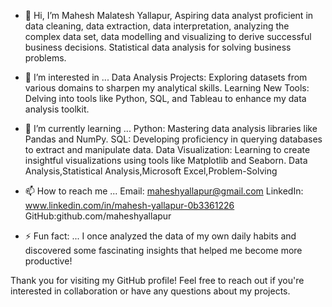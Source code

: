 - 👋 Hi, I’m Mahesh Malatesh Yallapur,
     Aspiring data analyst proficient in data cleaning, data extraction, data interpretation, analyzing the complex data set,
     data modelling and visualizing to derive successful business decisions. Statistical data analysis for solving business problems.
  
- 👀 I’m interested in ...
      Data Analysis Projects: Exploring datasets from various domains to sharpen my analytical skills.
      Learning New Tools: Delving into tools like Python, SQL, and Tableau to enhance my data analysis toolkit.
  
- 🌱 I’m currently learning ...
      Python: Mastering data analysis libraries like Pandas and NumPy.
      SQL: Developing proficiency in querying databases to extract and manipulate data.
      Data Visualization: Learning to create insightful visualizations using tools like Matplotlib and Seaborn.
      Data Analysis,Statistical Analysis,Microsoft Excel,Problem-Solving
    
- 📫 How to reach me ...
    Email: maheshyallapur@gmail.com
    LinkedIn: www.linkedin.com/in/mahesh-yallapur-0b3361226
    GitHub:github.com/maheshyallapur 

- ⚡ Fun fact: ...
      I once analyzed the data of my own daily habits and discovered some fascinating insights that helped me become more productive!

Thank you for visiting my GitHub profile! Feel free to reach out if you're interested in collaboration or have any questions about my projects.
<!---
maheshyallapur/maheshyallapur is a ✨ special ✨ repository because its `README.md` (this file) appears on your GitHub profile.
You can click the Preview link to take a look at your changes.
--->
